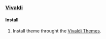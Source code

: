 ### [Vivaldi](https://vivaldi.com)

#### Install
1. Install theme throught the [Vivaldi Themes](https://themes.vivaldi.net/themes/NOb71Krzv1g).

